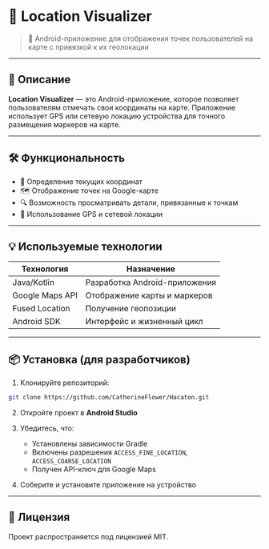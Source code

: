 # 📍 Location Visualizer

> 🧭 Android-приложение для отображения точек пользователей на карте с привязкой к их геолокации

---

## 📌 Описание

**Location Visualizer** — это Android-приложение, которое позволяет пользователям отмечать свои координаты на карте. Приложение использует GPS или сетевую локацию устройства для точного размещения маркеров на карте.

---

## 🛠️ Функциональность

- 📍 Определение текущих координат
- 🗺️ Отображение точек на Google-карте
- 🔍 Возможность просматривать детали, привязанные к точкам
- 🧭 Использование GPS и сетевой локации

---

## 💡 Используемые технологии

| Технология       | Назначение                          |
|------------------|--------------------------------------|
| Java/Kotlin      | Разработка Android-приложения        |
| Google Maps API  | Отображение карты и маркеров         |
| Fused Location   | Получение геопозиции                 |
| Android SDK      | Интерфейс и жизненный цикл           |

---

## 📦 Установка (для разработчиков)

1. Клонируйте репозиторий:
```bash
git clone https://github.com/CatherineFlower/Hacaton.git
```

2. Откройте проект в **Android Studio**

3. Убедитесь, что:
   - Установлены зависимости Gradle
   - Включены разрешения `ACCESS_FINE_LOCATION`, `ACCESS_COARSE_LOCATION`
   - Получен API-ключ для Google Maps

4. Соберите и установите приложение на устройство

---

## 📄 Лицензия

Проект распространяется под лицензией MIT.
